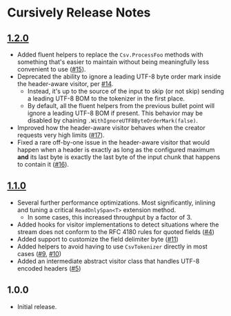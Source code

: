 # Cursively Release Notes

## [1.2.0](https://github.com/airbreather/Cursively/milestone/4)
- Added fluent helpers to replace the `Csv.ProcessFoo` methods with something that's easier to maintain without being meaningfully less convenient to use ([#15](https://github.com/airbreather/Cursively/issues/15)).
- Deprecated the ability to ignore a leading UTF-8 byte order mark inside the header-aware visitor, per [#14](https://github.com/airbreather/Cursively/issues/14).
    - Instead, it's up to the source of the input to skip (or not skip) sending a leading UTF-8 BOM to the tokenizer in the first place.
    - By default, all the fluent helpers from the previous bullet point will ignore a leading UTF-8 BOM if present.  This behavior may be disabled by chaining `.WithIgnoreUTF8ByteOrderMark(false)`.
- Improved how the header-aware visitor behaves when the creator requests very high limits ([#17](https://github.com/airbreather/Cursively/issues/17)).
- Fixed a rare off-by-one issue in the header-aware visitor that would happen when a header is exactly as long as the configured maximum **and** its last byte is exactly the last byte of the input chunk that happens to contain it ([#16](https://github.com/airbreather/Cursively/issues/16)).

## [1.1.0](https://github.com/airbreather/Cursively/milestone/1)
- Several further performance optimizations.  Most significantly, inlining and tuning a critical `ReadOnlySpan<T>` extension method.
    - In some cases, this increased throughput by a factor of 3.
- Added hooks for visitor implementations to detect situations where the stream does not conform to the RFC 4180 rules for quoted fields ([#4](https://github.com/airbreather/Cursively/issues/4))
- Added support to customize the field delimiter byte ([#11](https://github.com/airbreather/Cursively/issues/11))
- Added helpers to avoid having to use `CsvTokenizer` directly in most cases ([#9](https://github.com/airbreather/Cursively/issues/9), [#10](https://github.com/airbreather/Cursively/issues/10))
- Added an intermediate abstract visitor class that handles UTF-8 encoded headers ([#5](https://github.com/airbreather/Cursively/issues/5))

## 1.0.0
- Initial release.
